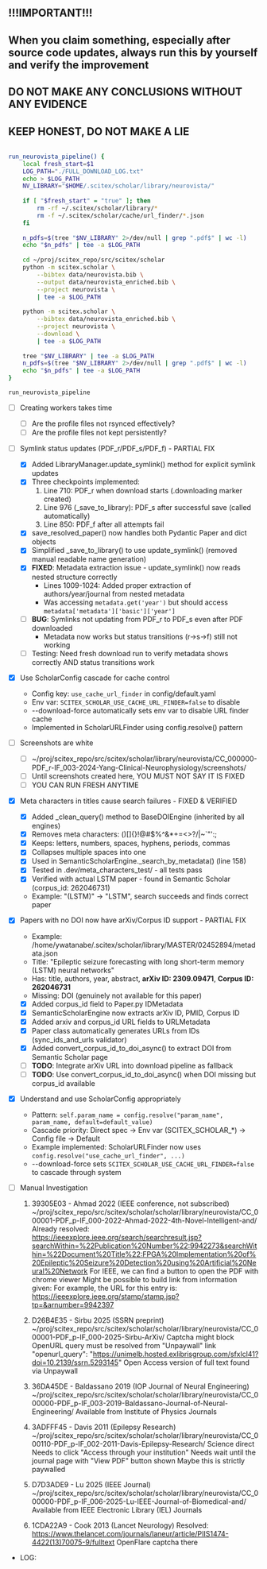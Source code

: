 <!-- ---
!-- Timestamp: 2025-10-08 00:44:11
!-- Author: ywatanabe
!-- File: /home/ywatanabe/proj/scitex_repo/src/scitex/scholar/TODO.md
!-- --- -->

## !!!IMPORTANT!!! 
## When you claim something, especially after source code updates, always run this by yourself and verify the improvement
## DO NOT MAKE ANY CONCLUSIONS WITHOUT ANY EVIDENCE
## KEEP HONEST, DO NOT MAKE A LIE

``` bash

run_neurovista_pipeline() {
    local fresh_start=$1
    LOG_PATH="./FULL_DOWNLOAD_LOG.txt"
    echo > $LOG_PATH
    NV_LIBRARY="$HOME/.scitex/scholar/library/neurovista/"
    
    if [ "$fresh_start" = "true" ]; then
        rm -rf ~/.scitex/scholar/library/*
        rm -f ~/.scitex/scholar/cache/url_finder/*.json
    fi
    
    n_pdfs=$(tree "$NV_LIBRARY" 2>/dev/null | grep ".pdf$" | wc -l)
    echo "$n_pdfs" | tee -a $LOG_PATH
    
    cd ~/proj/scitex_repo/src/scitex/scholar
    python -m scitex.scholar \
        --bibtex data/neurovista.bib \
        --output data/neurovista_enriched.bib \
        --project neurovista \
        | tee -a $LOG_PATH
    
    python -m scitex.scholar \
        --bibtex data/neurovista_enriched.bib \
        --project neurovista \
        --download \
        | tee -a $LOG_PATH
    
    tree "$NV_LIBRARY" | tee -a $LOG_PATH
    n_pdfs=$(tree "$NV_LIBRARY" 2>/dev/null | grep ".pdf$" | wc -l)
    echo "$n_pdfs" | tee -a $LOG_PATH
}

run_neurovista_pipeline
```

- [ ] Creating workers takes time
  - [ ] Are the profile files not rsynced effectively?
  - [ ] Are the profile files not kept persistently?

- [ ] Symlink status updates (PDF_r/PDF_s/PDF_f) - PARTIAL FIX
  - [x] Added LibraryManager.update_symlink() method for explicit symlink updates
  - [x] Three checkpoints implemented:
    1. Line 710: PDF_r when download starts (.downloading marker created)
    2. Line 976 (_save_to_library): PDF_s after successful save (called automatically)
    3. Line 850: PDF_f after all attempts fail
  - [x] save_resolved_paper() now handles both Pydantic Paper and dict objects
  - [x] Simplified _save_to_library() to use update_symlink() (removed manual readable name generation)
  - [x] **FIXED**: Metadata extraction issue - update_symlink() now reads nested structure correctly
    - Lines 1009-1024: Added proper extraction of authors/year/journal from nested metadata
    - Was accessing `metadata.get('year')` but should access `metadata['metadata']['basic']['year']`
  - [ ] **BUG**: Symlinks not updating from PDF_r to PDF_s even after PDF downloaded
    - Metadata now works but status transitions (r→s→f) still not working
  - [ ] Testing: Need fresh download run to verify metadata shows correctly AND status transitions work

- [x] Use ScholarConfig cascade for cache control
  - Config key: `use_cache_url_finder` in config/default.yaml
  - Env var: `SCITEX_SCHOLAR_USE_CACHE_URL_FINDER=false` to disable
  - --download-force automatically sets env var to disable URL finder cache
  - Implemented in ScholarURLFinder using config.resolve() pattern

- [ ] Screenshots are white
  - [ ] ~/proj/scitex_repo/src/scitex/scholar/library/neurovista/CC_000000-PDF_r-IF_003-2024-Yang-Clinical-Neurophysiology/screenshots/
  - [ ] Until screenshots created here, YOU MUST NOT SAY IT IS FIXED
  - [ ] YOU CAN RUN FRESH ANYTIME

- [x] Meta characters in titles cause search failures - FIXED & VERIFIED
  - [x] Added _clean_query() method to BaseDOIEngine (inherited by all engines)
  - [x] Removes meta characters: ()[]{}!@#$%^&*+=<>?/\|~`"':;
  - [x] Keeps: letters, numbers, spaces, hyphens, periods, commas
  - [x] Collapses multiple spaces into one
  - [x] Used in SemanticScholarEngine._search_by_metadata() (line 158)
  - [x] Tested in .dev/meta_characters_test/ - all tests pass
  - [x] Verified with actual LSTM paper - found in Semantic Scholar (corpus_id: 262046731)
  - Example: "(LSTM)" → "LSTM", search succeeds and finds correct paper

- [x] Papers with no DOI now have arXiv/Corpus ID support - PARTIAL FIX
  - Example: /home/ywatanabe/.scitex/scholar/library/MASTER/02452894/metadata.json
  - Title: "Epileptic seizure forecasting with long short-term memory (LSTM) neural networks"
  - Has: title, authors, year, abstract, **arXiv ID: 2309.09471**, **Corpus ID: 262046731**
  - Missing: DOI (genuinely not available for this paper)
  - [x] Added corpus_id field to Paper.py IDMetadata
  - [x] SemanticScholarEngine now extracts arXiv ID, PMID, Corpus ID
  - [x] Added arxiv and corpus_id URL fields to URLMetadata
  - [x] Paper class automatically generates URLs from IDs (sync_ids_and_urls validator)
  - [x] Added convert_corpus_id_to_doi_async() to extract DOI from Semantic Scholar page
  - [ ] **TODO**: Integrate arXiv URL into download pipeline as fallback
  - [ ] **TODO**: Use convert_corpus_id_to_doi_async() when DOI missing but corpus_id available

- [x] Understand and use ScholarConfig appropriately
  - Pattern: `self.param_name = config.resolve("param_name", param_name, default=default_value)`
  - Cascade priority: Direct spec → Env var (SCITEX_SCHOLAR_*) → Config file → Default
  - Example implemented: ScholarURLFinder now uses `config.resolve("use_cache_url_finder", ...)`
  - --download-force sets `SCITEX_SCHOLAR_USE_CACHE_URL_FINDER=false` to cascade through system

- [ ] Manual Investigation
  1. 39305E03 - Ahmad 2022 (IEEE conference, not subscribed)
     ~/proj/scitex_repo/src/scitex/scholar/scholar/library/neurovista/CC_000001-PDF_p-IF_000-2022-Ahmad-2022-4th-Novel-Intelligent-and/
     Already resolved: https://ieeexplore.ieee.org/search/searchresult.jsp?searchWithin=%22Publication%20Number%22:9942273&searchWithin=%22Document%20Title%22:FPGA%20Implementation%20of%20Epileptic%20Seizure%20Detection%20using%20Artificial%20Neural%20Network
     For IEEE, we can find a button to open the PDF with chrome viewer
     Might be possible to build link from information given:
     For example, the URL for this entry is: https://ieeexplore.ieee.org/stamp/stamp.jsp?tp=&arnumber=9942397
        
  2. D26B4E35 - Sirbu 2025 (SSRN preprint)
     ~/proj/scitex_repo/src/scitex/scholar/scholar/library/neurovista/CC_000001-PDF_p-IF_000-2025-Sirbu-ArXiv/
     Captcha might block
     OpenURL query must be resolved from "Unpaywall" link
     "openurl_query": "https://unimelb.hosted.exlibrisgroup.com/sfxlcl41?doi=10.2139/ssrn.5293145"
     Open Access version of full text found via Unpaywall
  3. 36DA45DE - Baldassano 2019 (IOP Journal of Neural Engineering)
     ~/proj/scitex_repo/src/scitex/scholar/scholar/library/neurovista/CC_000000-PDF_p-IF_003-2019-Baldassano-Journal-of-Neural-Engineering/
     Available from Institute of Physics Journals
  4. 3ADFFF45 - Davis 2011 (Epilepsy Research)
     ~/proj/scitex_repo/src/scitex/scholar/scholar/library/neurovista/CC_000110-PDF_p-IF_002-2011-Davis-Epilepsy-Research/
     Science direct
     Needs to click "Access through your institution"
     Needs wait until the journal page with "View PDF" button shown
     Maybe this is strictly paywalled
  5. D7D3ADE9 - Lu 2025 (IEEE Journal)
     ~/proj/scitex_repo/src/scitex/scholar/scholar/library/neurovista/CC_000000-PDF_p-IF_006-2025-Lu-IEEE-Journal-of-Biomedical-and/
    Available from IEEE Electronic Library (IEL) Journals 
  6. 1CDA22A9 - Cook 2013 (Lancet Neurology)
     Resolved: https://www.thelancet.com/journals/laneur/article/PIIS1474-4422(13)70075-9/fulltext
     OpenFlare captcha there


- LOG:

<!-- EOF -->